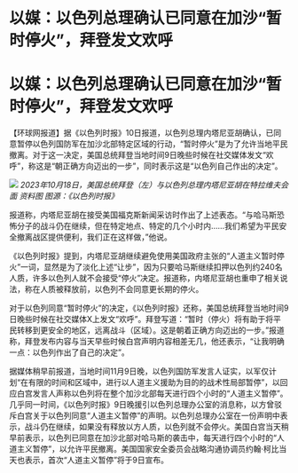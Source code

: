 # 以媒：以色列总理确认已同意在加沙“暂时停火”，拜登发文欢呼

# 以媒：以色列总理确认已同意在加沙“暂时停火”，拜登发文欢呼

【环球网报道】据《以色列时报》10日报道，以色列总理内塔尼亚胡确认，已同意暂停以色列国防军在加沙北部特定区域的行动，“暂时停火”是为了允许当地平民撤离。对于这一决定，美国总统拜登当地时间9日晚些时候在社交媒体发文“欢呼”，称这是“朝正确方向迈出的一步”，同时表示这是“以色列自己作出的决定”。

![](https://inews.gtimg.com/om_bt/OO8toKVomJxS48SHQq2lOKZbrpp4qTY0Vt89vj1cCSXnwAA/1000)
_2023年10月18日，美国总统拜登（左）与以色列总理内塔尼亚胡在特拉维夫会面 资料图 图源：《以色列时报》_

报道称，内塔尼亚胡在接受美国福克斯新闻采访时作出了上述表态。“与哈马斯恐怖分子的战斗仍在继续，但在特定地点、特定的几个小时内……我们希望为平民安全撤离战区提供便利，我们正在这样做，”他说。

《以色列时报》提到，内塔尼亚胡继续避免使用美国政府主张的“人道主义暂时停火”一词，显然是为了淡化上述“让步”，因为只要哈马斯继续扣押以色列约240名人质，许多以色列人就不会接受“停火”决定。报道称，内塔尼亚胡也重申了相关说法，称在人质被释放前，以色列不会同意更长期的停火。

对于以色列同意“暂时停火”的决定，《以色列时报》还称，美国总统拜登当地时间9日晚些时候在社交媒体X上发文“欢呼”。拜登写道：“暂时（停火）将有助于将平民转移到更安全的地区，远离战斗（区域）。这是朝着正确方向迈出的一步。”报道称，拜登发布内容与当天早些时候白宫声明内容相差无几，他还表示，“让我明确一点：以色列作出了自己的决定”。

据媒体稍早前报道，当地时间11月9日晚，以色列国防军发言人证实，以军仅计划“在有限的时间和区域中，进行以人道主义援助为目的的战术性局部暂停”，以回应白宫发言人声称以色列将在整个加沙北部每天进行四个小时的“人道主义暂停”。几乎同一时间，《以色列时报》9日晚援引以色列总理办公室的消息称，以方曾驳斥白宫关于以色列同意“人道主义暂停”的声明。以色列总理办公室在一份声明中表示，战斗仍在继续，如果没有释放以方人质，以色列就不会停火。美国白宫当天稍早前表示，以色列已同意在加沙北部对哈马斯的袭击中，每天进行四个小时的“人道主义暂停”，以允许平民撤离。美国国家安全委员会战略沟通协调员约翰·柯比当天也表示，首次“人道主义暂停”将于9日宣布。

